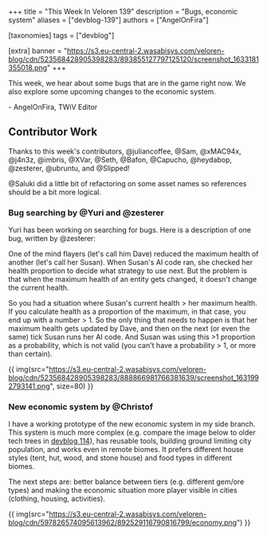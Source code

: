 +++
title = "This Week In Veloren 139"
description = "Bugs, economic system"
aliases = ["devblog-139"]
authors = ["AngelOnFira"]

[taxonomies]
tags = ["devblog"]

[extra]
banner = "https://s3.eu-central-2.wasabisys.com/veloren-blog/cdn/523568428905398283/893855127797125120/screenshot_1633181355018.png"
+++

This week, we hear about some bugs that are in the game right now. We also
explore some upcoming changes to the economic system.

\- AngelOnFira, TWiV Editor

## Contributor Work

Thanks to this week's contributors, @juliancoffee, @Sam, @xMAC94x, @j4n3z,
@imbris, @XVar, @Seth, @Bafon, @Capucho, @heydabop, @zesterer, @ubruntu, and
@Slipped!

@Saluki did a little bit of refactoring on some asset names so references should
be a bit more logical.

### Bug searching by @Yuri and @zesterer

Yuri has been working on searching for bugs. Here is a description of one bug,
written by @zesterer:

One of the mind flayers (let's call him Dave) reduced the maximum health of
another (let's call her Susan). When Susan's AI code ran, she checked her health
proportion to decide what strategy to use next. But the problem is that when the
maximum health of an entity gets changed, it doesn't change the current health.

So you had a situation where Susan's current health > her maximum health. If you
calculate health as a proportion of the maximum, in that case, you end up with a
number > 1. So the only thing that needs to happen is that her maximum health
gets updated by Dave, and then on the next (or even the same) tick Susan runs
her AI code. And Susan was using this >1 proportion as a probability, which is
not valid (you can't have a probability > 1, or more than certain).

{{
  img(src="https://s3.eu-central-2.wasabisys.com/veloren-blog/cdn/523568428905398283/888866981766381639/screenshot_1631992793141.png",
  size=80)
}}

### New economic system by @Christof

I have a working prototype of the new economic system in my side branch. This
system is much more complex (e.g. compare the image below to older tech trees in
[devblog 114](https://veloren.net/devblog-114/)), has reusable tools, building
ground limiting city population, and works even in remote biomes. It prefers
different house styles (tent, hut, wood, and stone house) and food types in
different biomes.

The next steps are: better balance between tiers (e.g. different gem/ore types)
and making the economic situation more player visible in cities (clothing,
housing, activities).

{{
  img(src="https://s3.eu-central-2.wasabisys.com/veloren-blog/cdn/597826574095613962/892529116790816799/economy.png")
}}
